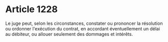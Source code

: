 # Article 1228

Le juge peut, selon les circonstances, constater ou prononcer la résolution ou ordonner l'exécution du contrat, en accordant éventuellement un délai au débiteur, ou allouer seulement des dommages et intérêts.